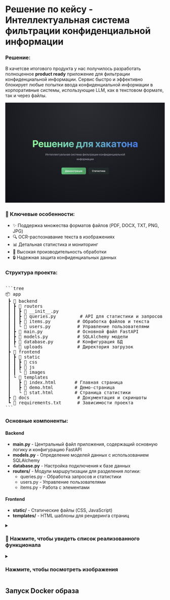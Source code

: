 # Решение по кейсу -  Интеллектуальная система фильтрации конфиденциальной информации 

### Решение:

В качетсве итогового продукта у нас получилось разработать полноценное **product ready** приложение для фильтрации конфиденциальной информации. Сервис быстро и эффективно блокирует любые попытки ввода конфиденциальной информации в корпоративные системы, использующие LLM, как в текстовом формате, так и через файлы.

<div align="center">
  <img src="images/1.png" alt="Демонстрация работы системы" width="800"/>
</div>

### 🎯 Ключевые особенности:

- ✨ Поддержка множества форматов файлов (PDF, DOCX, TXT, PNG, JPG)
- 🔍 OCR-распознавание текста в изображениях
- 📊 Детальная статистика и мониторинг
- 🚀 Высокая производительность обработки
- 🔒 Надежная защита конфиденциальных данных

### Структура проекта:

<pre>

```tree
📦 app
 ┣ 📂 backend
 ┃ ┣ 📂 routers
 ┃ ┃ ┣ 📜 __init__.py
 ┃ ┃ ┣ 📜 queries.py         # API для статистики и запросов
 ┃ ┃ ┣ 📜 items.py          # Обработка файлов и текста
 ┃ ┃ └ 📜 users.py          # Управление пользователями
 ┃ ┣ 📜 main.py             # Основной файл FastAPI
 ┃ ┣ 📜 models.py           # SQLAlchemy модели
 ┃ ┣ 📜 database.py         # Конфигурация БД
 ┃ └ 📂 uploads             # Директория загрузок
 ┣ 📂 frontend
 ┃ ┣ 📂 static
 ┃ ┃ ┣ 📂 css              
 ┃ ┃ ┣ 📂 js               
 ┃ ┃ └ 📂 images           
 ┃ └ 📂 templates
 ┃   ┣ 📜 index.html       # Главная страница
 ┃   ┣ 📜 demo.html        # Демо-страница
 ┃   └ 📜 stat.html        # Страница статистики
 ┣ 📂 docs                  # Документация и скриншоты
 ┗ 📜 requirements.txt      # Зависимости проекта
```
</pre>

### Основные компоненты:

#### Backend
- **main.py** - Центральный файл приложения, содержащий основную логику и конфигурацию FastAPI
- **models.py** - Определение моделей данных с использованием SQLAlchemy
- **database.py** - Настройка подключения к базе данных
- **routers/** - Модули маршрутизации для разделения логики:
  - queries.py - Обработка запросов и статистики
  - users.py - Управление пользователями
  - items.py - Работа с элементами

#### Frontend
- **static/** - Статические файлы (CSS, JavaScript)
- **templates/** - HTML шаблоны для рендеринга страниц

<details>
<summary><h3>🚀 Нажмите, чтобы увидеть список реализованного функционала</h3></summary>

- **Полноценное API** - Разработан полный набор эндпоинтов для работы с системой:
  - Загрузка и обработка файлов различных форматов (PDF, DOCX, TXT, изображения)
  - Проверка текста на наличие конфиденциальной информации
  - Система рейтинга пользователей
  - Статистика использования системы

- **Обработка файлов** - Реализована поддержка различных форматов:
  - PDF документы
  - Microsoft Word (DOCX)
  - Текстовые файлы (TXT)
  - Изображения (PNG, JPG, JPEG) с OCR-распознаванием текста

- **Система статистики и мониторинга**:
  - Отслеживание успешных/неуспешных запросов
  - Статистика по типам загружаемых файлов
  - Рейтинговая система пользователей
  - Временные метрики (день/неделя/месяц)

- **База данных**:
  - Хранение информации о пользователях
  - История запросов
  - Статистика использования
  - Рейтинги пользователей

- **Безопасность**:
  - Валидация входных данных
  - Проверка форматов файлов
  - Обработка ошибок и исключений

- **Frontend**:
  - Полноценное веб приложение с интерфейсом для загрузки файлов
  - Панель для просмотра общей статистики
  - Интерактивные графики и таблицы
  - Страница для демонстрации обработки сообщений
</details>

<details>
<summary><h3>Нажмите, чтобы посмотреть изображения</h3></summary>

<div align="center">
  <img src="images/2.png" alt="Страница статистики" width="800"/>
</div>

<div align="center">
  <img src="images/3.png" alt="Страница статистики" width="800"/>
</div>

<div align="center">
  <img src="images/4.png" alt="Страница статистики" width="800"/>
</div>

</details>

## Запуск Docker образа